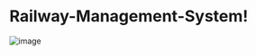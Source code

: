# Railway-Management-System!

![image](https://user-images.githubusercontent.com/88843733/210838196-8dd88f11-dd35-4a9a-852e-872eb069d4dc.png)
